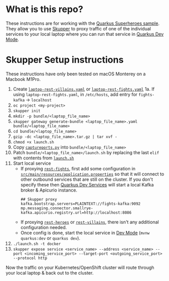 # What is this repo?

These instructions are for working with the [Quarkus Superheroes sample](https://github.com/quarkusio/quarkus-super-heroes). They allow you to use [Skupper](https://skupper.io) to proxy traffic of one of the individual services to your local laptop where you can run that service in [Quarkus Dev Mode](https://quarkus.io/guides/dev-mode-differences).

# Skupper Setup instructions

These instructions have only been tested on macOS Monterey on a Macbook M1Pro.

1. Create [`laptop-rest-villains.yaml`](laptop-rest-villains.yaml) or [`laptop-rest-fights.yaml`](laptop-rest-fights.yaml)
    1a. If using `laptop-rest-fights.yaml`, in `/etc/hosts`, add entry for `fights-kafka` -> `localhost`
2. `oc project <my-project>`
3. `skupper init`
4. `mkdir -p bundle/<laptop_file_name>`
5. `skupper gateway generate-bundle <laptop_file_name>.yaml bundle/<laptop_file_name>`
6. `cd bundle/<laptop_file_name>`
7. `gzip -dc <laptop_file_name>.tar.gz | tar xvf -`
8. `chmod +x launch.sh`
9. Copy [`captureports.py`](captureports.py) into `bundle/<laptop_file_name>`
10. Patch `bundle/<laptop_file_name>/launch.sh` by replacing the last `elif` with contents from [`launch.sh`](launch.sh)
11. Start local service
    - If proxying [`rest-fights`](https://github.com/quarkusio/quarkus-super-heroes/tree/main/rest-fights), first add some configuration in [`src/main/resources/application.properties`](https://github.com/quarkusio/quarkus-super-heroes/blob/main/rest-fights/src/main/resources/application.properties) so that it will connect to other outbound services that are still on the cluster. If you don't specify these then [Quarkus Dev Services](https://quarkus.io/guides/dev-services) will start a local Kafka broker & Apicurio instance.
       ```properties
       ## Skupper proxy
       kafka.bootstrap.servers=PLAINTEXT://fights-kafka:9092
       mp.messaging.connector.smallrye-kafka.apicurio.registry.url=http://localhost:8086
       ```
    - If proxying [`rest-heroes`](https://github.com/quarkusio/quarkus-super-heroes/tree/main/rest-heroes) or [`rest-villains`](https://github.com/quarkusio/quarkus-super-heroes/tree/main/rest-villains), there isn't any additional configuration needed.
    - Once config is done, start the local service in [Dev Mode](https://quarkus.io/guides/dev-mode-differences) (`mvnw quarkus:dev` or `quarkus dev`).
12. `./launch.sh -t docker`
13. `skupper expose service <service_name> --address <service_name> --port <incoming_service_port> --target-port <outgoing_service_port> --protocol http`

Now the traffic on your Kubernetes/OpenShift cluster will route through your local laptop & back out to the cluster.
